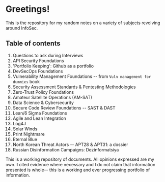 # Greetings! 
This is the repository for my random notes on a variety of subjects revolving around InfoSec.


## Table of contents
1.  Questions to ask during Interviews
2.  API Security Foundations
3.  'Portfolio Keeping': Github as a portfolio
4.  DevSecOps Foundations
5.  Vulnerability Management Foundations -- from `Vuln management for dummies` book
6.  Security Assessment Standards & Pentesting Methodologies
7.  Zero-Trust Policy Foundations
8.  Amateur Satellite Operations (AM-SAT)
9.  Data Science & Cybersecurity
10. Secure Code Review Foundations -- SAST & DAST
11. Lean/6 Sigma Foundations
12. Agile and Lean Integration
13. Log4J
14. Solar Winds
15. Print Nightmare
16. Eternal Blue
17. North Korean Threat Actors -- APT28 & APT31: a dossier
18. Russian Disinformation Campaigns: Dezinformatsiya


This is a working repository of documents. All opinions expressed are my own. I cited evidence where necessary and I do not claim that information presented is whole-- this is a working and ever progressing portfolio of information.